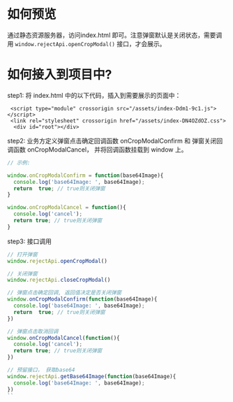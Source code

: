 # 如何预览

通过静态资源服务器，访问index.html 即可。注意弹窗默认是关闭状态，需要调用 `window.rejectApi.openCropModal()` 接口，才会展示。


# 如何接入到项目中?
step1: 将 index.html 中的以下代码，插入到需要展示的页面中：

```
 <script type="module" crossorigin src="/assets/index-Ddm1-9c1.js"></script>
 <link rel="stylesheet" crossorigin href="/assets/index-DN4OZdOZ.css">
  <div id="root"></div>
```

step2: 业务方定义弹窗点击确定回调函数 onCropModalConfirm 和 弹窗关闭回调函数 onCropModalCancel， 并将回调函数挂载到 window 上。

```js
// 示例:

window.onCropModalConfirm = function(base64Image){
  console.log('base64Image: ', base64Image);
  return  true; // true则关闭弹窗
}

window.onCropModalCancel = function(){
  console.log('cancel');
  return true; // true则关闭弹窗
}
```


step3: 接口调用

```js
// 打开弹窗
window.rejectApi.openCropModal()

// 关闭弹窗
window.rejectApi.closeCropModal()

// 弹窗点击确定回调, 返回值决定是否关闭弹窗
window.onCropModalConfirm(function(base64Image){
  console.log('base64Image: ', base64Image);
  return  true; // true则关闭弹窗
})

// 弹窗点击取消回调
window.onCropModalCancel(function(){
  console.log('cancel');
  return true; // true则关闭弹窗
})

// 预留接口， 获取base64
window.rejectApi.getBase64Image(function(base64Image){
  console.log('base64Image: ', base64Image);
})
``


